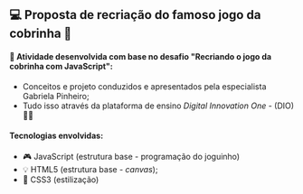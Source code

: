 ##                                                 💻 Proposta de recriação do famoso jogo da cobrinha 🐍

#### 🎯 Atividade desenvolvida com base no desafio "Recriando o jogo da cobrinha com JavaScript":
* Conceitos e projeto conduzidos e apresentados pela especialista Gabriela Pinheiro;
* Tudo isso através da plataforma de ensino <i> Digital Innovation One</i> - (DIO) 🚀🚀

#### Tecnologias envolvidas:
* 🎮 JavaScript (estrutura base - programação do joguinho)
* 💡 HTML5 (estrutura base - <i>canvas</i>);
* 🎨 CSS3 (estilização)
 
